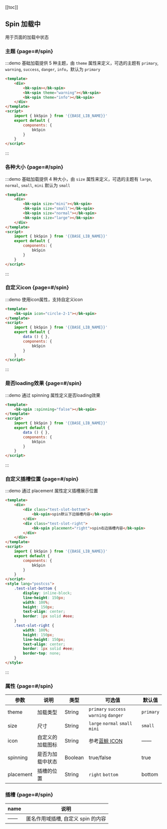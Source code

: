 <script>
    import { bkSpin } from '@'

    export default {
        components: {
            bkSpin
        }
    }
</script>
<style lang="postcss">
    .test-slot-bottom {
        display: inline-block;
        width: 100%;
        height: 150px;
        line-height: 150px;
        text-align: center;
        border: 1px solid #eee;
    }
    .test-slot-right {
        width: 100%;
        height: 150px;
        line-height: 150px;
        text-align: center;
        border: 1px solid #eee;
        border-top: none;
    }
</style>

[[toc]]

## Spin 加载中

用于页面的加载中状态

### 主题 {page=#/spin}

:::demo 基础加载提供 5 种主题，由 `theme` 属性来定义，可选的主题有 `primary`, `warning`, `success`, `danger`, `info`，默认为 `primary`

```html
<template>
    <div>
        <bk-spin></bk-spin>
        <bk-spin theme="warning"></bk-spin>
        <bk-spin theme="info"></bk-spin>
    </div>
</template>
<script>
    import { bkSpin } from '{{BASE_LIB_NAME}}'
    export default {
        components: {
            bkSpin
        }
    }
</script>
```
:::

### 各种大小 {page=#/spin}

:::demo 基础加载提供 4 种大小，由 `size` 属性来定义，可选的主题有 `large`, `normal`, `small`, `mini` 默认为 `small`

```html
<template>
    <div>
        <bk-spin size="mini"></bk-spin>
        <bk-spin size="small"></bk-spin>
        <bk-spin size="normal"></bk-spin>
        <bk-spin size="large"></bk-spin>
    </div>
</template>
<script>
    import { bkSpin } from '{{BASE_LIB_NAME}}'
    export default {
        components: {
            bkSpin
        }
    }
</script>
```
:::

### 自定义icon {page=#/spin}

:::demo 使用icon属性，支持自定义icon

```html
<template>
    <bk-spin icon="circle-2-1"></bk-spin>
</template>
<script>
    import { bkSpin } from '{{BASE_LIB_NAME}}'
    export default {
        data () { },
        components: {
            bkSpin
        }
    }
</script>
```
:::

### 是否loading效果 {page=#/spin}

:::demo 通过 spinning 属性定义是否loading效果

```html
<template>
    <bk-spin :spinning="false"></bk-spin>
</template>
<script>
    import { bkSpin } from '{{BASE_LIB_NAME}}'
    export default {
        data () { },
        components: {
            bkSpin
        }
    }
</script>
```
:::

### 自定义插槽位置 {page=#/spin}

:::demo 通过 placement 属性定义插槽展示位置

```html
<template>
    <div>
        <div class="test-slot-bottom">
            <bk-spin>spin默认下边插槽内容</bk-spin>
        </div>
        <div class="test-slot-right">
            <bk-spin placement="right">spin右边插槽内容</bk-spin>
        </div>
    </div>
</template>
<script>
    import { bkSpin } from '{{BASE_LIB_NAME}}'
    export default {
        components: {
            bkSpin
        }
    }
</script>
<style lang="postcss">
    .test-slot-bottom {
        display: inline-block;
        line-height: 150px;
        width: 100%;
        height: 150px;
        text-align: center;
        border: 1px solid #eee;
    }
    .test-slot-right {
        width: 100%;
        height: 150px;
        line-height: 150px;
        text-align: center;
        border: 1px solid #eee;
        border-top: none;
    }
</style>
```
:::



### 属性 {page=#/spin}
| 参数 | 说明 | 类型 | 可选值 | 默认值 |
|------|------|------|------|------|
| theme | 加载类型 | String | `primary` `success` `warning` `danger` | `primary` |
| size | 尺寸 | String |`large` `normal` `small` `mini`|`small`|
| icon | 自定义的加载图标 | String | 参考[蓝鲸 ICON](#/icon)| —— |
| spinning | 是否为加载中状态 | Boolean | true/false | true |
| placement | 插槽的位置 | String | `right` `bottom` | bottom |

### 插槽 {page=#/spin}
| name | 说明 |
|------|------|
|——|匿名作用域插槽, 自定义 spin 的内容|

